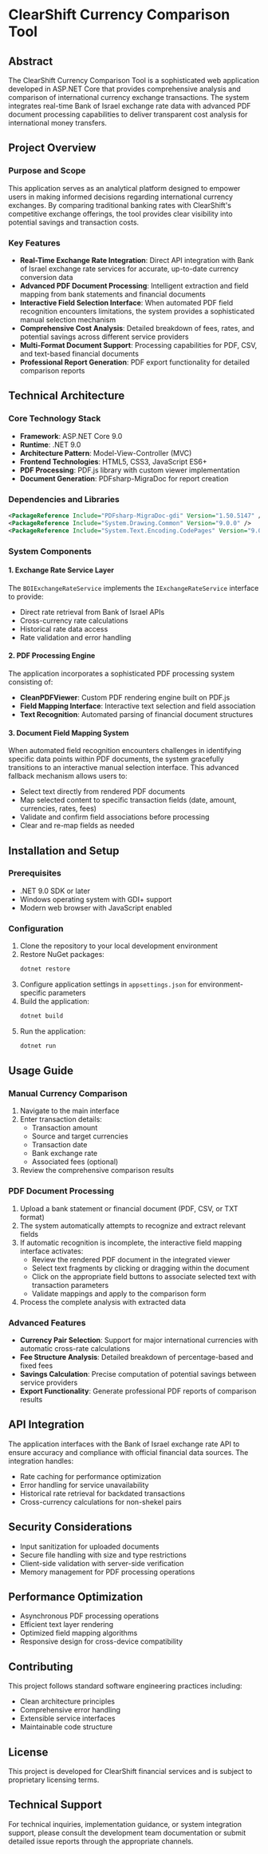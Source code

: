 # ClearShift Currency Comparison Tool

## Abstract

The ClearShift Currency Comparison Tool is a sophisticated web application developed in ASP.NET Core that provides comprehensive analysis and comparison of international currency exchange transactions. The system integrates real-time Bank of Israel exchange rate data with advanced PDF document processing capabilities to deliver transparent cost analysis for international money transfers.

## Project Overview

### Purpose and Scope

This application serves as an analytical platform designed to empower users in making informed decisions regarding international currency exchanges. By comparing traditional banking rates with ClearShift's competitive exchange offerings, the tool provides clear visibility into potential savings and transaction costs.

### Key Features

- **Real-Time Exchange Rate Integration**: Direct API integration with Bank of Israel exchange rate services for accurate, up-to-date currency conversion data
- **Advanced PDF Document Processing**: Intelligent extraction and field mapping from bank statements and financial documents
- **Interactive Field Selection Interface**: When automated PDF field recognition encounters limitations, the system provides a sophisticated manual selection mechanism
- **Comprehensive Cost Analysis**: Detailed breakdown of fees, rates, and potential savings across different service providers
- **Multi-Format Document Support**: Processing capabilities for PDF, CSV, and text-based financial documents
- **Professional Report Generation**: PDF export functionality for detailed comparison reports

## Technical Architecture

### Core Technology Stack

- **Framework**: ASP.NET Core 9.0
- **Runtime**: .NET 9.0
- **Architecture Pattern**: Model-View-Controller (MVC)
- **Frontend Technologies**: HTML5, CSS3, JavaScript ES6+
- **PDF Processing**: PDF.js library with custom viewer implementation
- **Document Generation**: PDFsharp-MigraDoc for report creation

### Dependencies and Libraries

```xml
<PackageReference Include="PDFsharp-MigraDoc-gdi" Version="1.50.5147" />
<PackageReference Include="System.Drawing.Common" Version="9.0.0" />
<PackageReference Include="System.Text.Encoding.CodePages" Version="9.0.7" />
```

### System Components

#### 1. Exchange Rate Service Layer
The `BOIExchangeRateService` implements the `IExchangeRateService` interface to provide:
- Direct rate retrieval from Bank of Israel APIs
- Cross-currency rate calculations
- Historical rate data access
- Rate validation and error handling

#### 2. PDF Processing Engine
The application incorporates a sophisticated PDF processing system consisting of:
- **CleanPDFViewer**: Custom PDF rendering engine built on PDF.js
- **Field Mapping Interface**: Interactive text selection and field association
- **Text Recognition**: Automated parsing of financial document structures

#### 3. Document Field Mapping System
When automated field recognition encounters challenges in identifying specific data points within PDF documents, the system gracefully transitions to an interactive manual selection interface. This advanced fallback mechanism allows users to:
- Select text directly from rendered PDF documents
- Map selected content to specific transaction fields (date, amount, currencies, rates, fees)
- Validate and confirm field associations before processing
- Clear and re-map fields as needed

## Installation and Setup

### Prerequisites

- .NET 9.0 SDK or later
- Windows operating system with GDI+ support
- Modern web browser with JavaScript enabled

### Configuration

1. Clone the repository to your local development environment
2. Restore NuGet packages:
   ```bash
   dotnet restore
   ```
3. Configure application settings in `appsettings.json` for environment-specific parameters
4. Build the application:
   ```bash
   dotnet build
   ```
5. Run the application:
   ```bash
   dotnet run
   ```

## Usage Guide

### Manual Currency Comparison

1. Navigate to the main interface
2. Enter transaction details:
   - Transaction amount
   - Source and target currencies
   - Transaction date
   - Bank exchange rate
   - Associated fees (optional)
3. Review the comprehensive comparison results

### PDF Document Processing

1. Upload a bank statement or financial document (PDF, CSV, or TXT format)
2. The system automatically attempts to recognize and extract relevant fields
3. If automatic recognition is incomplete, the interactive field mapping interface activates:
   - Review the rendered PDF document in the integrated viewer
   - Select text fragments by clicking or dragging within the document
   - Click on the appropriate field buttons to associate selected text with transaction parameters
   - Validate mappings and apply to the comparison form
4. Process the complete analysis with extracted data

### Advanced Features

- **Currency Pair Selection**: Support for major international currencies with automatic cross-rate calculations
- **Fee Structure Analysis**: Detailed breakdown of percentage-based and fixed fees
- **Savings Calculation**: Precise computation of potential savings between service providers
- **Export Functionality**: Generate professional PDF reports of comparison results

## API Integration

The application interfaces with the Bank of Israel exchange rate API to ensure accuracy and compliance with official financial data sources. The integration handles:
- Rate caching for performance optimization
- Error handling for service unavailability
- Historical rate retrieval for backdated transactions
- Cross-currency calculations for non-shekel pairs

## Security Considerations

- Input sanitization for uploaded documents
- Secure file handling with size and type restrictions
- Client-side validation with server-side verification
- Memory management for PDF processing operations

## Performance Optimization

- Asynchronous PDF processing operations
- Efficient text layer rendering
- Optimized field mapping algorithms
- Responsive design for cross-device compatibility

## Contributing

This project follows standard software engineering practices including:
- Clean architecture principles
- Comprehensive error handling
- Extensible service interfaces
- Maintainable code structure

## License

This project is developed for ClearShift financial services and is subject to proprietary licensing terms.

## Technical Support

For technical inquiries, implementation guidance, or system integration support, please consult the development team documentation or submit detailed issue reports through the appropriate channels.
